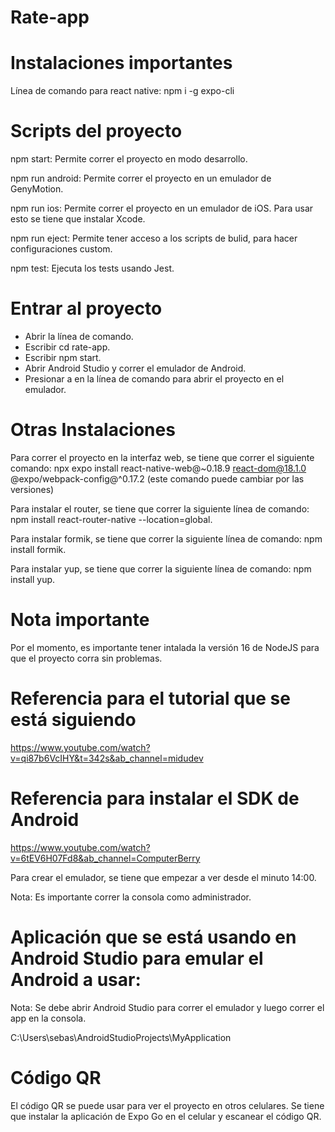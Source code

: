 # Rate-app

# Instalaciones importantes

Línea de comando para react native: npm i -g expo-cli

# Scripts del proyecto

npm start: Permite correr el proyecto en modo desarrollo.

npm run android: Permite correr el proyecto en un emulador de GenyMotion.

npm run ios: Permite correr el proyecto en un emulador de iOS. Para usar esto se tiene que instalar Xcode.

npm run eject: Permite tener acceso a los scripts de bulid, para hacer configuraciones custom.

npm test: Ejecuta los tests usando Jest.

# Entrar al proyecto

- Abrir la línea de comando.
- Escribir cd rate-app.
- Escribir npm start.
- Abrir Android Studio y correr el emulador de Android.
- Presionar a en la línea de comando para abrir el proyecto en el emulador.

# Otras Instalaciones

Para correr el proyecto en la interfaz web, se tiene que correr el siguiente comando: npx expo install react-native-web@~0.18.9 react-dom@18.1.0 @expo/webpack-config@^0.17.2 (este comando puede cambiar por las versiones)

Para instalar el router, se tiene que correr la siguiente línea de comando: npm install react-router-native --location=global.

Para instalar formik, se tiene que correr la siguiente línea de comando: npm install formik.

Para instalar yup, se tiene que correr la siguiente línea de comando: npm install yup.

# Nota importante

Por el momento, es importante tener intalada la versión 16 de NodeJS para que el proyecto corra sin problemas.

# Referencia para el tutorial que se está siguiendo

https://www.youtube.com/watch?v=qi87b6VcIHY&t=342s&ab_channel=midudev


# Referencia para instalar el SDK de Android

https://www.youtube.com/watch?v=6tEV6H07Fd8&ab_channel=ComputerBerry

Para crear el emulador, se tiene que empezar a ver desde el minuto 14:00.

Nota: Es importante correr la consola como administrador.

# Aplicación que se está usando en Android Studio para emular el Android a usar: 

Nota: Se debe abrir Android Studio para correr el emulador y luego correr el app en la consola.

C:\Users\sebas\AndroidStudioProjects\MyApplication

# Código QR

El código QR se puede usar para ver el proyecto en otros celulares. Se tiene que instalar la aplicación de Expo Go en el celular y escanear el código QR.